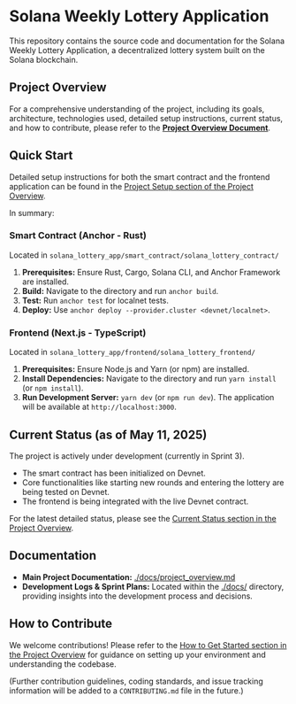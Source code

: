 # Solana Weekly Lottery Application

This repository contains the source code and documentation for the Solana Weekly Lottery Application, a decentralized lottery system built on the Solana blockchain.

## Project Overview

For a comprehensive understanding of the project, including its goals, architecture, technologies used, detailed setup instructions, current status, and how to contribute, please refer to the **[Project Overview Document](./docs/project_overview.md)**.

## Quick Start

Detailed setup instructions for both the smart contract and the frontend application can be found in the [Project Setup section of the Project Overview](./docs/project_overview.md#62-project-setup).

In summary:

### Smart Contract (Anchor - Rust)

Located in `solana_lottery_app/smart_contract/solana_lottery_contract/`

1.  **Prerequisites:** Ensure Rust, Cargo, Solana CLI, and Anchor Framework are installed.
2.  **Build:** Navigate to the directory and run `anchor build`.
3.  **Test:** Run `anchor test` for localnet tests.
4.  **Deploy:** Use `anchor deploy --provider.cluster <devnet/localnet>`.

### Frontend (Next.js - TypeScript)

Located in `solana_lottery_app/frontend/solana_lottery_frontend/`

1.  **Prerequisites:** Ensure Node.js and Yarn (or npm) are installed.
2.  **Install Dependencies:** Navigate to the directory and run `yarn install` (or `npm install`).
3.  **Run Development Server:** `yarn dev` (or `npm run dev`). The application will be available at `http://localhost:3000`.

## Current Status (as of May 11, 2025)

The project is actively under development (currently in Sprint 3).

*   The smart contract has been initialized on Devnet.
*   Core functionalities like starting new rounds and entering the lottery are being tested on Devnet.
*   The frontend is being integrated with the live Devnet contract.

For the latest detailed status, please see the [Current Status section in the Project Overview](./docs/project_overview.md#5-current-status-as-of-may-11-2025).

## Documentation

*   **Main Project Documentation:** [./docs/project_overview.md](./docs/project_overview.md)
*   **Development Logs & Sprint Plans:** Located within the [./docs/](./docs/) directory, providing insights into the development process and decisions.

## How to Contribute

We welcome contributions! Please refer to the [How to Get Started section in the Project Overview](./docs/project_overview.md#6-how-to-get-started-for-new-developers) for guidance on setting up your environment and understanding the codebase.

(Further contribution guidelines, coding standards, and issue tracking information will be added to a `CONTRIBUTING.md` file in the future.)

